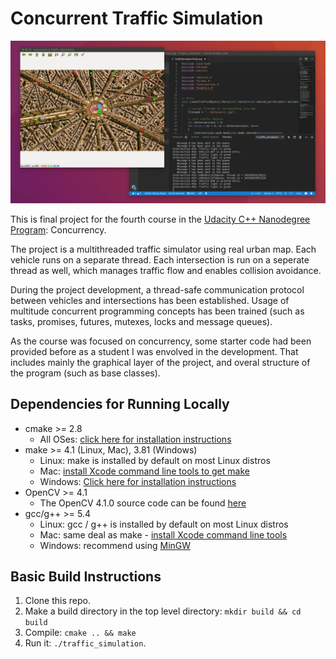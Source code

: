 # Concurrent Traffic Simulation

<img src="data/traffic_simulation.gif"/>

This is final project for the fourth course in the [Udacity C++ Nanodegree Program](https://www.udacity.com/course/c-plus-plus-nanodegree--nd213): Concurrency.

The project is a multithreaded traffic simulator using real urban map. Each vehicle runs on a separate thread. Each intersection is run on a seperate thread as well, which manages traffic flow and enables collision avoidance.

During the project development, a thread-safe communication protocol between vehicles and intersections has been established. Usage of multitude concurrent programming concepts has been trained (such as tasks, promises, futures, mutexes, locks and message queues).

As the course was focused on concurrency, some starter code had been provided before as a student I was envolved in the development. That includes mainly the graphical layer of the project, and overal structure of the program (such as base classes).

## Dependencies for Running Locally

- cmake >= 2.8
  - All OSes: [click here for installation instructions](https://cmake.org/install/)
- make >= 4.1 (Linux, Mac), 3.81 (Windows)
  - Linux: make is installed by default on most Linux distros
  - Mac: [install Xcode command line tools to get make](https://developer.apple.com/xcode/features/)
  - Windows: [Click here for installation instructions](http://gnuwin32.sourceforge.net/packages/make.htm)
- OpenCV >= 4.1
  - The OpenCV 4.1.0 source code can be found [here](https://github.com/opencv/opencv/tree/4.1.0)
- gcc/g++ >= 5.4
  - Linux: gcc / g++ is installed by default on most Linux distros
  - Mac: same deal as make - [install Xcode command line tools](https://developer.apple.com/xcode/features/)
  - Windows: recommend using [MinGW](http://www.mingw.org/)

## Basic Build Instructions

1. Clone this repo.
2. Make a build directory in the top level directory: `mkdir build && cd build`
3. Compile: `cmake .. && make`
4. Run it: `./traffic_simulation`.
